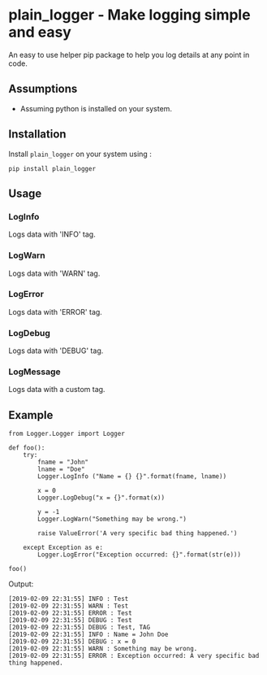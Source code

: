 # plain_logger - Make logging simple and easy

An easy to use helper pip package to help you log details at any point in code.

## Assumptions

+ Assuming python is installed on your system.


## Installation

Install `plain_logger` on your system using : 

```
pip install plain_logger
```

## Usage

### LogInfo
Logs data with 'INFO' tag.

### LogWarn
Logs data with 'WARN' tag.

### LogError
Logs data with 'ERROR' tag.

### LogDebug
Logs data with 'DEBUG' tag.

### LogMessage
Logs data with a custom tag.

## Example
``` 
from Logger.Logger import Logger

def foo():
    try:
        fname = "John"
        lname = "Doe"
        Logger.LogInfo ("Name = {} {}".format(fname, lname))

        x = 0
        Logger.LogDebug("x = {}".format(x))

        y = -1
        Logger.LogWarn("Something may be wrong.")

        raise ValueError('A very specific bad thing happened.')
        
    except Exception as e:
        Logger.LogError("Exception occurred: {}".format(str(e)))

foo()
```

Output:
```
[2019-02-09 22:31:55] INFO : Test
[2019-02-09 22:31:55] WARN : Test
[2019-02-09 22:31:55] ERROR : Test
[2019-02-09 22:31:55] DEBUG : Test
[2019-02-09 22:31:55] DEBUG : Test, TAG
[2019-02-09 22:31:55] INFO : Name = John Doe
[2019-02-09 22:31:55] DEBUG : x = 0
[2019-02-09 22:31:55] WARN : Something may be wrong.
[2019-02-09 22:31:55] ERROR : Exception occurred: A very specific bad thing happened.
```

